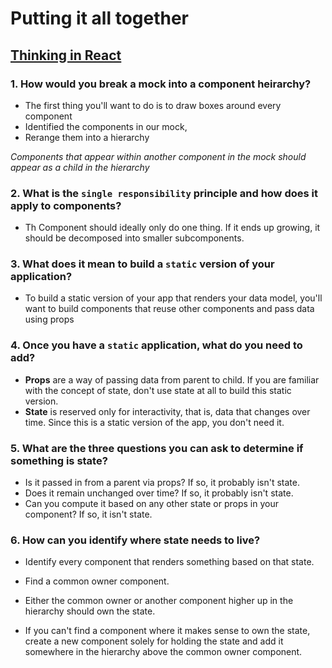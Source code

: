 # Putting it all together

## [Thinking in React](https://reactjs.org/docs/thinking-in-react.html)

### 1. How would you break a mock into a component heirarchy?
- The first thing you'll want to do is to draw boxes around every component
- Identified the components in our mock,
- Rerange them into a hierarchy

*Components that appear within another component in the mock should appear as a child in the hierarchy*

### 2. What is the `single responsibility` principle and how does it apply to components?
- Th Component should ideally only do one thing. If it ends up growing, it should be decomposed into smaller subcomponents.


### 3. What does it mean to build a `static` version of your application?
- To build a static version of your app that renders your data model, you'll want to build components that reuse other components and pass data using props


### 4. Once you have a `static` application, what do you need to add?
- **Props** are a way of passing data from parent to child. If you are familiar with the concept of state, don't use state at all to build this static version. 
- **State** is reserved only for interactivity, that is, data that changes over time. Since this is a static version of the app, you don't need it.

### 5. What are the three questions you can ask to determine if something is state?
- Is it passed in from a parent via props? If so, it probably isn't state.
- Does it remain unchanged over time? If so, it probably isn't state.
- Can you compute it based on any other state or props in your component? If so, it isn't state.
### 6. How can you identify where state needs to live?
- Identify every component that renders something based on that state.

- Find a common owner component.

- Either the common owner or another component higher up in the hierarchy should own the state.

- If you can't find a component where it makes sense to own the state, create a new component solely for holding the state and add it somewhere in the hierarchy above the common owner component.
